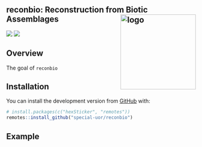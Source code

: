 
<!-- README.md is generated from README.Rmd. Please edit that file -->

## reconbio: Reconstruction from Biotic Assemblages <img src="https://raw.githubusercontent.com/special-uor/reconbio/master/inst/images/logo.png" alt="logo" align="right" height=200px/>

<!-- badges: start -->

<!-- [![](https://img.shields.io/github/languages/code-size/special-uor/reconbio.svg)](https://github.com/special-uor/reconbio) -->

<!-- [![R build status](https://github.com/special-uor/reconbio/workflows/R-CMD-check/badge.svg)](https://github.com/special-uor/reconbio/actions) -->

[![](https://img.shields.io/badge/devel%20version-0.0.0.9000-blue.svg)](https://github.com/special-uor/reconbio)
[![](https://codecov.io/gh/special-uor/reconbio/branch/master/graph/badge.svg)](https://codecov.io/gh/special-uor/reconbio)
<!-- badges: end -->

## Overview

The goal of
`reconbio`

## Installation

<!-- You can install the released version of IPA from [CRAN](https://CRAN.R-project.org) with: -->

<!-- ``` r -->

<!-- install.packages("IPA") -->

<!-- ``` -->

<!-- And the development version from [GitHub](https://github.com/) with: -->

You can install the development version from
[GitHub](https://github.com/) with:

``` r
# install.packages(c("hexSticker", "remotes"))
remotes::install_github("special-uor/reconbio")
```

## Example

<!-- This is a basic example which shows you how to solve a common problem: -->
